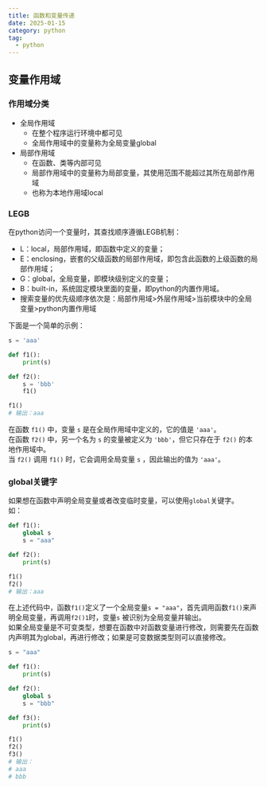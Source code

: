 ```yaml
---
title: 函数和变量传递
date: 2025-01-15
category: python
tag:
  - python
---
```


## 变量作用域

### 作用域分类

- 全局作用域
  - 在整个程序运行环境中都可见
  - 全局作用域中的变量称为全局变量global
- 局部作用域
  - 在函数、类等内部可见
  - 局部作用域中的变量称为局部变量，其使用范围不能超过其所在局部作用域
  - 也称为本地作用域local

### LEGB

在python访问一个变量时，其查找顺序遵循LEGB机制：

- L：local，局部作用域，即函数中定义的变量；
- E：enclosing，嵌套的父级函数的局部作用域，即包含此函数的上级函数的局部作用域；
- G：global，全局变量，即模块级别定义的变量；
- B：built-in，系统固定模块里面的变量，即python的内置作用域。
- 搜索变量的优先级顺序依次是：局部作用域>外层作用域>当前模块中的全局变量>python内置作用域

下面是一个简单的示例：

```python
s = 'aaa'

def f1():
    print(s)

def f2():
    s = 'bbb'
    f1()

f1()
# 输出：aaa
```

在函数 `f1()` 中，变量 `s` 是在全局作用域中定义的，它的值是 `'aaa'`。<br />在函数 `f2()` 中，另一个名为 `s`
的变量被定义为 `'bbb'`，但它只存在于 `f2()` 的本地作用域中。<br />当 `f2()` 调用 `f1()` 时，它会调用全局变量 `s`
，因此输出的值为 `'aaa'`。

### global关键字

如果想在函数中声明全局变量或者改变临时变量，可以使用`global`关键字。<br />如：

```python
def f1():
    global s
    s = "aaa"

def f2():
    print(s)

f1()
f2()
# 输出：aaa
```

在上述代码中，函数`f1()`定义了一个全局变量`s = "aaa"`，首先调用函数`f1()`来声明全局变量，再调用`f2()1`时，变量`s`
被识别为全局变量并输出。<br />如果全局变量是不可变类型，想要在函数中对函数变量进行修改，则需要先在函数内声明其为global，再进行修改；如果是可变数据类型则可以直接修改。

```python
s = "aaa"

def f1():
    print(s)

def f2():
    global s
    s = "bbb"

def f3():
    print(s)

f1()
f2()
f3()
# 输出：
# aaa
# bbb
```
